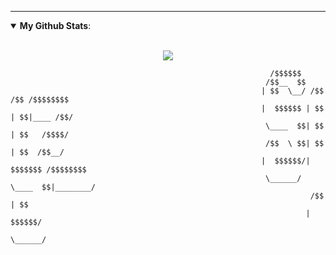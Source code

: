 ---
<details open>
 <summary> <b>My Github Stats</b>: </summary>
<br>
<p align = "center">
  <img src = "https://github-readme-stats.vercel.app/api?username=Syz9&show_icons=true&theme=tokyonight&line_height=27">
</p>
</details>

```
                                                          /$$$$$$                     
                                                         /$$__  $$                    
                                                        | $$  \__/ /$$   /$$ /$$$$$$$$
                                                        |  $$$$$$ | $$  | $$|____ /$$/
                                                         \____  $$| $$  | $$   /$$$$/ 
                                                         /$$  \ $$| $$  | $$  /$$__/  
                                                        |  $$$$$$/|  $$$$$$$ /$$$$$$$$
                                                         \______/  \____  $$|________/
                                                                   /$$  | $$          
                                                                  |  $$$$$$/          
                                                                   \______/           
```
